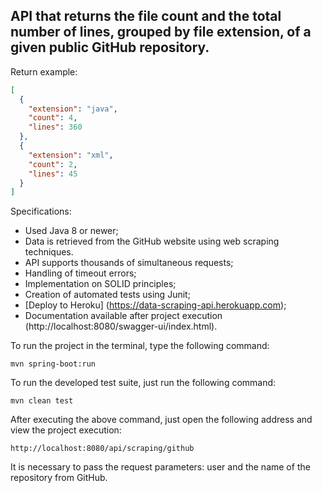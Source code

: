 <h2>API that returns the file count and the total number of lines, grouped by file extension, of a given public GitHub repository.</h2>

Return example:

```json
[
  {
    "extension": "java",
    "count": 4, 
    "lines": 360
  },
  {
    "extension": "xml",
    "count": 2, 
    "lines": 45
  }
]
```

Specifications:

* Used Java 8 or newer;
* Data is retrieved from the GitHub website using web scraping techniques.
* API supports thousands of simultaneous requests;
* Handling of timeout errors;
* Implementation on SOLID principles;
* Creation of automated tests using Junit;
* [Deploy to Heroku] (https://data-scraping-api.herokuapp.com);
* Documentation available after project execution (http://localhost:8080/swagger-ui/index.html).

To run the project in the terminal, type the following command:

```shell script
mvn spring-boot:run 
```

To run the developed test suite, just run the following command:

```shell script
mvn clean test
```

After executing the above command, just open the following address and view the project execution:

```
http://localhost:8080/api/scraping/github
```

It is necessary to pass the request parameters: user and the name of the repository from GitHub.